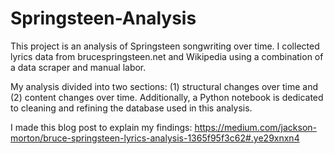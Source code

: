 # Springsteen-Analysis

This project is an analysis of Springsteen songwriting over time. I collected lyrics data from brucespringsteen.net and Wikipedia using a combination of a data scraper and manual labor.

My analysis divided into two sections: 
    (1) structural changes over time and
    (2) content changes over time.
Additionally, a Python notebook is dedicated to cleaning and refining the database used in this analysis.

I made this blog post to explain my findings: https://medium.com/jackson-morton/bruce-springsteen-lyrics-analysis-1365f95f3c62#.ye29xnxn4
